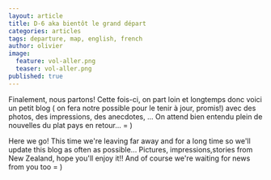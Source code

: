 ```yaml
---
layout: article
title: D-6 aka bientôt le grand départ
categories: articles
tags: departure, map, english, french
author: olivier
image:
  feature: vol-aller.png
  teaser: vol-aller.png
published: true
---
```


Finalement, nous partons! Cette fois-ci, on part loin et longtemps donc voici un petit blog ( on fera notre possible pour le tenir à jour, promis!) avec des photos, des impressions, des anecdotes, ...
On attend bien entendu plein de nouvelles du plat pays en retour... = )

Here we go! This time we're leaving far away and for a long time so we'll update this blog as often as possible... Pictures, impressions,stories from New Zealand, hope you'll enjoy it!! And of course we're waiting for news from you too = )
